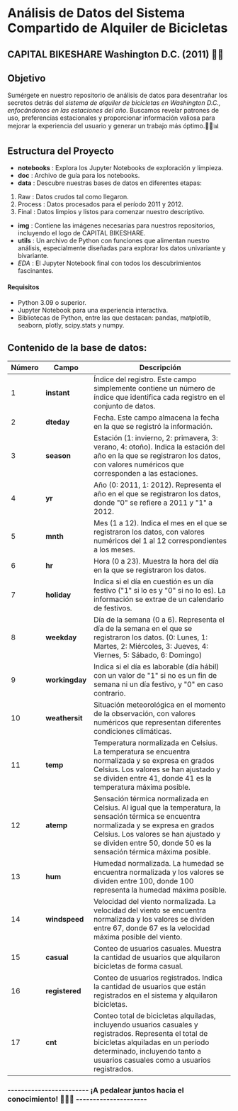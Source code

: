 # Análisis de Datos del Sistema Compartido de Alquiler de Bicicletas 
## CAPITAL BIKESHARE Washington D.C. (2011) 🚴‍♂️

## Objetivo
Sumérgete en nuestro repositorio de análisis de datos para desentrañar los secretos detrás del *sistema de alquiler de bicicletas en Washington D.C., enfocándonos en las estaciones del año*. Buscamos revelar patrones de uso, preferencias estacionales y proporcionar información valiosa para mejorar la experiencia del usuario y generar un trabajo más óptimo.🚴‍♂️📊

## Estructura del Proyecto
- **notebooks** : Explora los Jupyter Notebooks de exploración y limpieza.
- **doc** : Archivo de guía para los notebooks.
- **data** : Descubre nuestras bases de datos en diferentes etapas:
1. Raw : Datos crudos tal como llegaron.
2. Process : Datos procesados para el período 2011 y 2012.
3. Final : Datos limpios y listos para comenzar nuestro descriptivo.
- **img** : Contiene las imágenes necesarias para nuestros repositorios, incluyendo el logo de CAPITAL BIKESHARE.
- **utils** : Un archivo de Python con funciones que alimentan nuestro análisis, especialmente diseñadas para explorar los datos univariante y bivariante.
- *EDA* : El Jupyter Notebook final con todos los descubrimientos fascinantes.

#### **Requisitos**
- Python 3.09 o superior.
- Jupyter Notebook para una experiencia interactiva.
- Bibliotecas de Python, entre las que destacan: pandas, matplotlib, seaborn, plotly, scipy.stats y numpy.

## Contenido de la base de datos: 

| Número | Campo        | Descripción                                                                                           |
|--------|--------------|-------------------------------------------------------------------------------------------------------|
| 1      | **instant**   | Índice del registro. Este campo simplemente contiene un número de índice que identifica cada registro en el conjunto de datos.                                   |
| 2      | **dteday**    | Fecha. Este campo almacena la fecha en la que se registró la información.                                |
| 3      | **season**    | Estación (1: invierno, 2: primavera, 3: verano, 4: otoño). Indica la estación del año en la que se registraron los datos, con valores numéricos que corresponden a las estaciones.          |
| 4      | **yr**        | Año (0: 2011, 1: 2012). Representa el año en el que se registraron los datos, donde "0" se refiere a 2011 y "1" a 2012.                                                |
| 5      | **mnth**      | Mes (1 a 12). Indica el mes en el que se registraron los datos, con valores numéricos del 1 al 12 correspondientes a los meses.                                      |
| 6      | **hr**        | Hora (0 a 23). Muestra la hora del día en la que se registraron los datos.                  |
| 7      | **holiday**   | Indica si el día en cuestión es un día festivo ("1" si lo es y "0" si no lo es). La información se extrae de un calendario de festivos.       |
| 8      | **weekday**   | Día de la semana (0 a 6). Representa el día de la semana en el que se registraron los datos. (0: Lunes, 1: Martes, 2: Miércoles, 3: Jueves, 4: Viernes, 5: Sábado, 6: Domingo)                  |
| 9      | **workingday**| Indica si el día es laborable (día hábil) con un valor de "1" si no es un fin de semana ni un día festivo, y "0" en caso contrario. |
| 10     | **weathersit**| Situación meteorológica en el momento de la observación, con valores numéricos que representan diferentes condiciones climáticas.                                        |
| 11     | **temp**      | Temperatura normalizada en Celsius. La temperatura se encuentra normalizada y se expresa en grados Celsius. Los valores se han ajustado y se dividen entre 41, donde 41 es la temperatura máxima posible.                            |
| 12     | **atemp**     | Sensación térmica normalizada en Celsius. Al igual que la temperatura, la sensación térmica se encuentra normalizada y se expresa en grados Celsius. Los valores se han ajustado y se dividen entre 50, donde 50 es la sensación térmica máxima posible.        |
| 13     | **hum**       | Humedad normalizada. La humedad se encuentra normalizada y los valores se dividen entre 100, donde 100 representa la humedad máxima posible.                                 |
| 14     | **windspeed** | Velocidad del viento normalizada. La velocidad del viento se encuentra normalizada y los valores se dividen entre 67, donde 67 es la velocidad máxima posible del viento.            |
| 15     | **casual**    | Conteo de usuarios casuales. Muestra la cantidad de usuarios que alquilaron bicicletas de forma casual.                                                               |
| 16     | **registered**| Conteo de usuarios registrados. Indica la cantidad de usuarios que están registrados en el sistema y alquilaron bicicletas.                                             |
| 17     | **cnt**       | Conteo total de bicicletas alquiladas, incluyendo usuarios casuales y registrados. Representa el total de bicicletas alquiladas en un período determinado, incluyendo tanto a usuarios casuales como a usuarios registrados. |

### ------------------------ ¡A pedalear juntos hacia el conocimiento! 🚴‍♀️🌐 ---------------------


